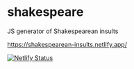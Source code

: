 # shakespeare
JS generator of Shakespearean insults

https://shakespearean-insults.netlify.app/

[![Netlify Status](https://api.netlify.com/api/v1/badges/1ea4362b-38f8-49ea-9bf8-50100e0cd509/deploy-status)](https://shakespearean-insults.netlify.app/)
